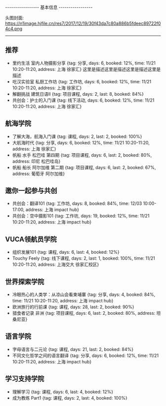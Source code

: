 ----------------- 基本信息 -----------------

头图封面<cover>: https://n1image.hjfile.cn/res7/2017/12/19/30f43da7c80a886b5fdeec89722f04c4.png

--------------------------------------------

## 推荐

- 里约生活 室内人物摄影分享 {tag: 分享, days: 6, booked: 12%, time: 11/21 10:20-11:20, address: 上海 徐家汇}
  这里是描述这里是描述这里是描述这里是描述
- 吃汉实验室 私厨工作坊 {tag: 工作坊, days: 6, booked: 12%, time: 11/21 10:20-11:20, address: 上海 徐家汇}
- 解翻挑战 建筑日语II {tag: 项目课程, days: 2, last: 8, booked: 84%}
- 共创会：护士的入门课 {tag: 线下活动, days: 6, booked: 12%, time: 11/21 10:20-11:20, address: 上海 徐家汇}

## 航海学院

- 了解大海，航海入门课 {tag: 课程, days: 2, last: 2, booked: 100%}
- 大航海时代 {tag: 分享, days: 6, booked: 12%, time: 11/21 10:20-11:20, address: 上海 徐家汇}
- 帆船 水手 松巴哇 第四期 {tag: 项目课程, days: 6, last: 2, booked: 80%, address: 印尼 松巴哇岛}
- 帆船 船长 阿尔加维 第二期 {tag: 项目课程, days: 6, last: 2, booked: 67%, address: 葡萄牙 阿尔加维}

## 邀你一起参与共创

- 共创会：翻译101 {tag: 工作坊, days: 8, booked: 84%, time: 12/03 10:00-17:00, address: 上海 impact hub}
- 共创会：空中摄影101 {tag: 工作坊, days: 19, booked: 12%, time: 11/21 10:20-11:20, address: 上海 impact hub}

## VUCA领航员学院

- 组织发展101 {tag: 课程, days: 6, last: 4, booked: 12%}
- Touchy Feely {tag: 线下课程, days: 2, last: 1, booked: 100%, time: 11/21 10:20-11:20, address: 上海交大 徐家汇校区}

## 世界探索学院

- 冷眼热心的人类学：从凉山会看柬埔寨 {tag: 分享, days: 4, booked: 84%, time: 11/21 10:20-11:20, address: 上海 impact hub}
- 欧洲旅行的行前课 {tag: 课程, days: 28, last: 2, booked: 90%}
- 猎食者记录 非洲 {tag: 项目课程, days: 6, last: 2, booked: 80%, address: 坦桑尼亚}

## 语言学院

- 字母语言与二元论 {tag: 课程, days: 21, last: 2, booked: 84%}
- 不同文化哲学之间的语言翻译 {tag: 分享, days: 6, booked: 12%, time: 11/21 10:20-11:20, address: 上海 impact hub}

## 学习支持学院

- 理解学习 {tag: 课程, days: 6, last: 4, booked: 12%}
- 成为教练 Part1 {tag: 课程, days: 2, last: 4, booked: 100%}
